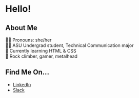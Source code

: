 # Hello! 

## About Me
👩🏽 Pronouns: she/her\
👩‍🎓 ASU Undergrad student, Technical Communication major\
🌱 Currently learning HTML & CSS\
💖 Rock climber, gamer, metalhead

## Find Me On...
 - [LinkedIn](http://www.linkedin.com/in/ecommercerachel)
 - [Slack](https://asu.enterprise.slack.com/team/WFHTA3FHB)


<!--
**rcorona5/rcorona5** is a ✨ _special_ ✨ repository because its `README.md` (this file) appears on your GitHub profile.

Here are some ideas to get you started:

- 🔭 I’m currently working on ...
- 🌱 I’m currently learning ...
- 👯 I’m looking to collaborate on ...
- 🤔 I’m looking for help with ...
- 💬 Ask me about ...
- 📫 How to reach me: ...
- 😄 Pronouns: ...
- ⚡ Fun fact: ...
-->
